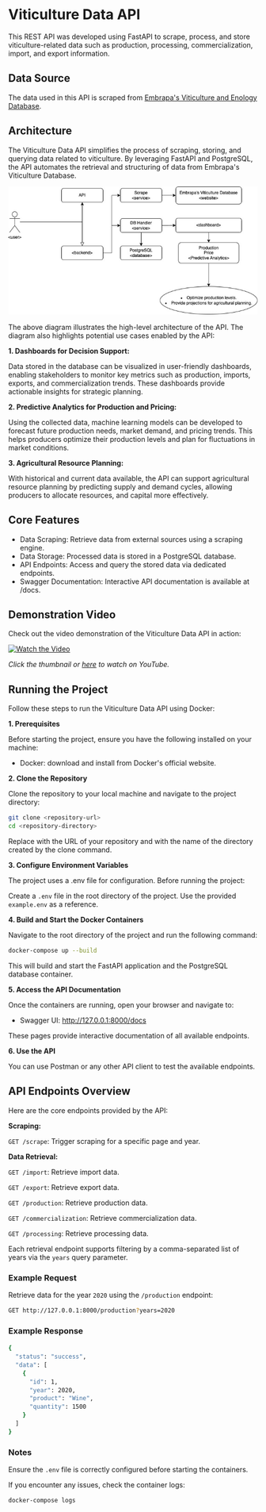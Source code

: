 # Viticulture Data API

This REST API was developed using FastAPI to scrape, process, and store viticulture-related data such as production, processing, commercialization, import, and export information.

## Data Source

The data used in this API is scraped from [Embrapa's Viticulture and Enology Database](http://vitibrasil.cnpuv.embrapa.br/index.php).

## Architecture

The Viticulture Data API simplifies the process of scraping, storing, and querying data related to viticulture. By leveraging FastAPI and PostgreSQL, the API automates the retrieval and structuring of data from Embrapa's Viticulture Database.

![API Architecture Diagram](resources/api-diagram.jpg)

The above diagram illustrates the high-level architecture of the API. The diagram also highlights potential use cases enabled by the API:

**1. Dashboards for Decision Support:**

Data stored in the database can be visualized in user-friendly dashboards, enabling stakeholders to monitor key metrics such as production, imports, exports, and commercialization trends. These dashboards provide actionable insights for strategic planning.

**2. Predictive Analytics for Production and Pricing:**

Using the collected data, machine learning models can be developed to forecast future production needs, market demand, and pricing trends. This helps producers optimize their production levels and plan for fluctuations in market conditions.

**3. Agricultural Resource Planning:**

With historical and current data available, the API can support agricultural resource planning by predicting supply and demand cycles, allowing producers to allocate resources, and capital more effectively.

## Core Features
* Data Scraping: Retrieve data from external sources using a scraping engine.
* Data Storage: Processed data is stored in a PostgreSQL database.
* API Endpoints: Access and query the stored data via dedicated endpoints.
* Swagger Documentation: Interactive API documentation is available at /docs.

## Demonstration Video

Check out the video demonstration of the Viticulture Data API in action:

[![Watch the Video](https://img.youtube.com/vi/<VIDEO_ID>/0.jpg)](https://youtu.be/AkkFmH58Zic)

*Click the thumbnail or [here](https://youtu.be/AkkFmH58Zic) to watch on YouTube.*

## Running the Project

Follow these steps to run the Viticulture Data API using Docker:

**1. Prerequisites**

Before starting the project, ensure you have the following installed on your machine:

* Docker: download and install from Docker's official website.

**2. Clone the Repository**

Clone the repository to your local machine and navigate to the project directory:

```bash
git clone <repository-url>
cd <repository-directory>
```

Replace <repository-url> with the URL of your repository and <repository-directory> with the name of the directory created by the clone command.

**3. Configure Environment Variables**

The project uses a .env file for configuration. Before running the project:

Create a `.env` file in the root directory of the project.
Use the provided `example.env` as a reference.

**4. Build and Start the Docker Containers**

Navigate to the root directory of the project and run the following command:

```bash
docker-compose up --build
```

This will build and start the FastAPI application and the PostgreSQL database container.

**5. Access the API Documentation**

Once the containers are running, open your browser and navigate to:

* Swagger UI: http://127.0.0.1:8000/docs

These pages provide interactive documentation of all available endpoints.

**6. Use the API**

You can use Postman or any other API client to test the available endpoints.

## API Endpoints Overview
Here are the core endpoints provided by the API:

**Scraping:**

`GET /scrape`: Trigger scraping for a specific page and year.

**Data Retrieval:**
  
`GET /import`: Retrieve import data.

`GET /export`: Retrieve export data.

`GET /production`: Retrieve production data.

`GET /commercialization`: Retrieve commercialization data.

`GET /processing`: Retrieve processing data.

Each retrieval endpoint supports filtering by a comma-separated list of years via the `years` query parameter.

### Example Request

Retrieve data for the year `2020` using the `/production` endpoint:

```bash
GET http://127.0.0.1:8000/production?years=2020
```

### Example Response

```bash
{
  "status": "success",
  "data": [
    {
      "id": 1,
      "year": 2020,
      "product": "Wine",
      "quantity": 1500
    }
  ]
}
```

### Notes
Ensure the `.env` file is correctly configured before starting the containers.

If you encounter any issues, check the container logs:

```bash
docker-compose logs
```
